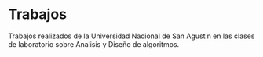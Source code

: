 # Trabajos
Trabajos realizados de la Universidad Nacional de San Agustin en las clases de laboratorio sobre Analisis y Diseño de algoritmos.
